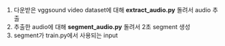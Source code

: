 1. 다운받은 vggsound video dataset에 대해 **extract_audio.py** 돌려서 audio 추출
2. 추출한 audio에 대해 **segment_audio.py** 돌려서 2초 segment 생성
3. segment가 train.py에서 사용되는 input
